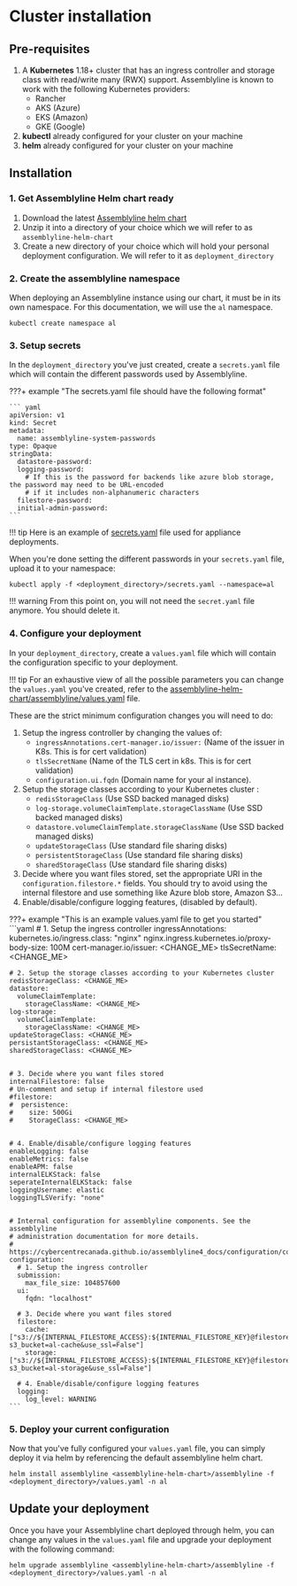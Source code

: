 # Cluster installation

## Pre-requisites

1. A **Kubernetes** 1.18+ cluster that has an ingress controller and storage class with read/write many (RWX) support. Assemblyline is known to work with the following Kubernetes providers:
    * Rancher
    * AKS (Azure)
    * EKS (Amazon)
    * GKE (Google)
2. **kubectl** already configured for your cluster on your machine
3. **helm** already configured for your cluster on your machine

## Installation

### 1. Get Assemblyline Helm chart ready

1. Download the latest [Assemblyline helm chart](https://github.com/CybercentreCanada/assemblyline-helm-chart/archive/refs/heads/master.zip)
2. Unzip it into a directory of your choice which we will refer to as `assemblyline-helm-chart` 
3. Create a new directory of your choice which will hold your personal deployment configuration. We will refer to it as `deployment_directory`

### 2. Create the assemblyline namespace

When deploying an Assemblyline instance using our chart, it must be in its own namespace. For this documentation, we will use the `al` namespace.

``` shell
kubectl create namespace al
```

### 3. Setup secrets

In the `deployment_directory` you've just created, create a `secrets.yaml` file which will contain the different passwords used by Assemblyline.

???+ example "The secrets.yaml file should have the following format"
 
    ``` yaml
    apiVersion: v1
    kind: Secret
    metadata:
      name: assemblyline-system-passwords
    type: Opaque
    stringData:
      datastore-password: 
      logging-password:
        # If this is the password for backends like azure blob storage, the password may need to be URL-encoded
        # if it includes non-alphanumeric characters
      filestore-password: 
      initial-admin-password: 
    ```

!!! tip
    Here is an example of [secrets.yaml](https://github.com/CybercentreCanada/assemblyline-helm-chart/blob/master/appliance/secrets.yaml) file used for appliance deployments.

When you're done setting the different passwords in your `secrets.yaml` file, upload it to your namespace:
```shell
kubectl apply -f <deployment_directory>/secrets.yaml --namespace=al
```

!!! warning
    From this point on, you will not need the `secret.yaml` file anymore. You should delete it.

### 4. Configure your deployment

In your `deployment_directory`, create a `values.yaml` file which will contain the configuration specific to your deployment.

!!! tip
    For an exhaustive view of all the possible parameters you can change the `values.yaml` you've created, refer to the [assemblyline-helm-chart/assemblyline/values.yaml](https://github.com/CybercentreCanada/assemblyline-helm-chart/blob/master/assemblyline/values.yaml) file.


These are the strict minimum configuration changes you will need to do: 

1. Setup the ingress controller by changing the values of:
    * `ingressAnnotations.cert-manager.io/issuer:` (Name of the issuer in K8s. This is for cert validation)
    * `tlsSecretName` (Name of the TLS cert in k8s. This is for cert validation)
    * `configuration.ui.fqdn` (Domain name for your al instance).
2. Setup the storage classes according to your Kubernetes cluster :
    * `redisStorageClass` (Use SSD backed managed disks)
    * `log-storage.volumeClaimTemplate.storageClassName` (Use SSD backed managed disks)
    * `datastore.volumeClaimTemplate.storageClassName` (Use SSD backed managed disks)
    * `updateStorageClass` (Use standard file sharing disks)
    * `persistentStorageClass` (Use standard file sharing disks)
    * `sharedStorageClass` (Use standard file sharing disks)
3. Decide where you want files stored, set the appropriate URI in the `configuration.filestore.*` fields. You should try to avoid using the internal filestore and use something like Azure blob store, Amazon S3...
4. Enable/disable/configure logging features, (disabled by default).

???+ example "This is an example values.yaml file to get you started"
    ```yaml
    # 1. Setup the ingress controller 
    ingressAnnotations:
      kubernetes.io/ingress.class: "nginx"
      nginx.ingress.kubernetes.io/proxy-body-size: 100M
      cert-manager.io/issuer: <CHANGE_ME>
    tlsSecretName: <CHANGE_ME>
        
    
    # 2. Setup the storage classes according to your Kubernetes cluster 
    redisStorageClass: <CHANGE_ME>
    datastore:
      volumeClaimTemplate:
        storageClassName: <CHANGE_ME>
    log-storage:
      volumeClaimTemplate:
        storageClassName: <CHANGE_ME>
    updateStorageClass: <CHANGE_ME>
    persistantStorageClass: <CHANGE_ME>
    sharedStorageClass: <CHANGE_ME>

    
    # 3. Decide where you want files stored
    internalFilestore: false
    # Un-comment and setup if internal filestore used
    #filestore:
    #  persistence:
    #    size: 500Gi
    #    StorageClass: <CHANGE_ME>

    
    # 4. Enable/disable/configure logging features
    enableLogging: false
    enableMetrics: false
    enableAPM: false
    internalELKStack: false
    seperateInternalELKStack: false
    loggingUsername: elastic
    loggingTLSVerify: "none"


    # Internal configuration for assemblyline components. See the assemblyline
    # administration documentation for more details.
    # https://cybercentrecanada.github.io/assemblyline4_docs/configuration/config_file/
    configuration:
      # 1. Setup the ingress controller
      submission:
        max_file_size: 104857600
      ui:
        fqdn: "localhost"

      # 3. Decide where you want files stored
      filestore:
        cache: ["s3://${INTERNAL_FILESTORE_ACCESS}:${INTERNAL_FILESTORE_KEY}@filestore:9000?s3_bucket=al-cache&use_ssl=False"]
        storage: ["s3://${INTERNAL_FILESTORE_ACCESS}:${INTERNAL_FILESTORE_KEY}@filestore:9000?s3_bucket=al-storage&use_ssl=False"]
      
      # 4. Enable/disable/configure logging features
      logging:
        log_level: WARNING
    ```

### 5. Deploy your current configuration

Now that you've fully configured your `values.yaml` file, you can simply deploy it via helm by referencing the default assemblyline helm chart.

```shell
helm install assemblyline <assemblyline-helm-chart>/assemblyline -f <deployment_directory>/values.yaml -n al
```

## Update your deployment

Once you have your Assemblyline chart deployed through helm, you can change any values in the `values.yaml` file and upgrade your deployment with the following command:

```shell
helm upgrade assemblyline <assemblyline-helm-chart>/assemblyline -f <deployment_directory>/values.yaml -n al
```
